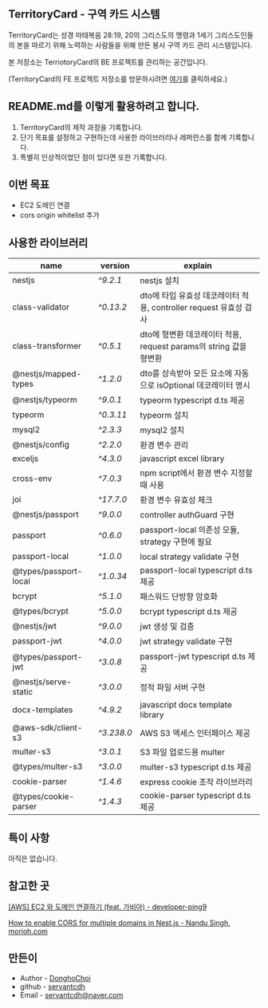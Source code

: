 ## TerritoryCard - 구역 카드 시스템

TerritoryCard는 성경 마태복음 28:19, 20의 그리스도의 명령과 1세기 그리스도인들의 본을 따르기 위해 노력하는 사람들을 위해 만든 봉사 구역 카드 관리 시스템입니다.

본 저장소는 TerriotoryCard의 BE 프로젝트를 관리하는 공간입니다.

(TerritoryCard의 FE 프로젝트 저장소를 방문하시려면 [여기](https://github.com/servantcdh/territory-card)를 클릭하세요.)

## README.md를 이렇게 활용하려고 합니다.

1. TerritoryCard의 제작 과정을 기록합니다.
2. 단기 목표를 설정하고 구현하는데 사용한 라이브러리나 레퍼런스를 함께 기록합니다.
3. 특별히 인상적이었던 점이 있다면 또한 기록합니다.

## 이번 목표

- EC2 도메인 연결
- cors origin whitelist 추가

## 사용한 라이브러리

| name                  | version    | explain                                                           |
| --------------------- | ---------- | ----------------------------------------------------------------- |
| nestjs                | _^9.2.1_   | nestjs 설치                                                       |
| class-validator       | _^0.13.2_  | dto에 타입 유효성 데코레이터 적용, controller request 유효성 검사 |
| class-transformer     | _^0.5.1_   | dto에 형변환 데코레이터 적용, request params의 string 값을 형변환 |
| @nestjs/mapped-types  | _^1.2.0_   | dto를 상속받아 모든 요소에 자동으로 isOptional 데코레이터 명시    |
| @nestjs/typeorm       | _^9.0.1_   | typeorm typescript d.ts 제공                                      |
| typeorm               | _^0.3.11_  | typeorm 설치                                                      |
| mysql2                | _^2.3.3_   | mysql2 설치                                                       |
| @nestjs/config        | _^2.2.0_   | 환경 변수 관리                                                    |
| exceljs               | _^4.3.0_   | javascript excel library                                          |
| cross-env             | _^7.0.3_   | npm script에서 환경 변수 지정할 때 사용                           |
| joi                   | _^17.7.0_  | 환경 변수 유효성 체크                                             |
| @nestjs/passport      | _^9.0.0_   | controller authGuard 구현                                         |
| passport              | _^0.6.0_   | passport-local 의존성 모듈, strategy 구현에 필요                  |
| passport-local        | _^1.0.0_   | local strategy validate 구현                                      |
| @types/passport-local | _^1.0.34_  | passport-local typescript d.ts 제공                               |
| bcrypt                | _^5.1.0_   | 패스워드 단방향 암호화                                            |
| @types/bcrypt         | _^5.0.0_   | bcrypt typescript d.ts 제공                                       |
| @nestjs/jwt           | _^9.0.0_   | jwt 생성 및 검증                                                  |
| passport-jwt          | _^4.0.0_   | jwt strategy validate 구현                                        |
| @types/passport-jwt   | _^3.0.8_   | passport-jwt typescript d.ts 제공                                 |
| @nestjs/serve-static  | _^3.0.0_   | 정적 파일 서버 구현                                               |
| docx-templates        | _^4.9.2_   | javascript docx template library                                  |
| @aws-sdk/client-s3    | _^3.238.0_ | AWS S3 엑세스 인터페이스 제공                                     |
| multer-s3             | _^3.0.1_   | S3 파일 업로드용 multer                                           |
| @types/multer-s3      | _^3.0.0_   | multer-s3 typescript d.ts 제공                                    |
| cookie-parser         | _^1.4.6_   | express cookie 조작 라이브러리                                    |
| @types/cookie-parser  | _^1.4.3_   | cookie-parser typescript d.ts 제공                                |

## 특이 사항

아직은 없습니다.

## 참고한 곳

[[AWS] EC2 와 도메인 연결하기 (feat. 가비아) - developer-ping9](https://developer-ping9.tistory.com/320)

[How to enable CORS for multiple domains in Nest.js - Nandu Singh, morioh.com](https://morioh.com/p/bad87f42e5dd)

## 만든이

- Author - [DonghoChoi](https://github.com/servantcdh)
- github - [servantcdh](https://github.com/servantcdh)
- Email - [servantcdh@naver.com](servantcdh@naver.com)
